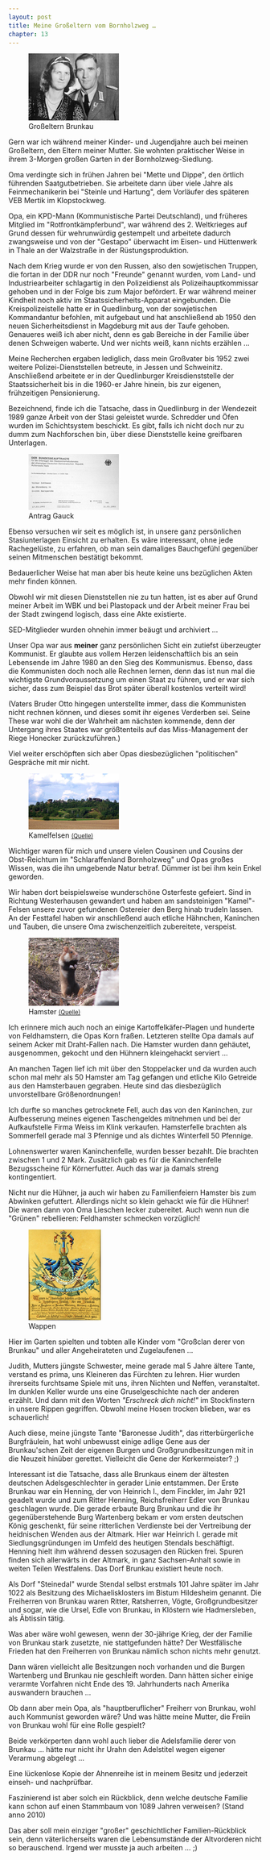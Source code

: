 ```yaml
---  
layout: post
title: Meine Großeltern vom Bornholzweg …
chapter: 13
---  
```




<figure class="right"><a href="/bilder/034.jpg" title="Klicken f&uuml;r Grossansicht" rel="facebox"><img title="Gro&#xdf;eltern" src="/bilder/thumb-034.png"></a><figcaption>Gro&#xdf;eltern Brunkau</figcaption></figure>
Gern war ich während meiner Kinder- und Jugendjahre auch bei meinen Großeltern,
den Eltern meiner Mutter. Sie wohnten praktischer Weise in ihrem 3-Morgen
großen Garten in der Bornholzweg-Siedlung.

Oma verdingte sich in frühen Jahren bei "Mette und Dippe", den örtlich
führenden Saatgutbetrieben. Sie arbeitete dann über viele Jahre als
Feinmechanikerin bei "Steinle und Hartung", dem Vorläufer des späteren VEB
Mertik im Klopstockweg.

Opa, ein KPD-Mann (Kommunistische Partei Deutschland), und früheres Mitglied
im "Rotfrontkämpferbund", war während des 2. Weltkrieges auf Grund dessen für
wehrunwürdig gestempelt und arbeitete dadurch zwangsweise und von der
"Gestapo" überwacht im Eisen- und Hüttenwerk in Thale an der Walzstraße in der
Rüstungsproduktion.

Nach dem Krieg wurde er von den Russen, also den sowjetischen Truppen, die
fortan in der DDR nur noch "Freunde" genannt wurden, vom Land- und
Industriearbeiter schlagartig in den Polizeidienst als Polizeihauptkommissar
gehoben und in der Folge bis zum Major befördert. Er war während meiner
Kindheit noch aktiv im Staatssicherheits-Apparat eingebunden. Die
Kreispolizeistelle hatte er in Quedlinburg, von der sowjetischen Kommandantur
befohlen, mit aufgebaut und hat anschließend ab 1950 den neuen
Sicherheitsdienst in Magdeburg mit aus der Taufe gehoben. Genaueres weiß ich
aber nicht, denn es gab Bereiche in der Familie über denen Schweigen waberte.
Und wer nichts weiß, kann nichts erzählen …

Meine Recherchen ergaben lediglich, dass mein Großvater bis 1952 zwei
weitere Polizei-Dienststellen betreute, in Jessen und Schweinitz.
Anschließend arbeitete er in der Quedlinburger Kreisdienststelle
der Staatssicherheit bis in die 1960-er Jahre hinein, bis zur eigenen,
frühzeitigen Pensionierung.

Bezeichnend, finde ich die Tatsache, dass in Quedlinburg in der Wendezeit 1989
ganze Arbeit von der Stasi geleistet wurde. Schredder und Öfen wurden im
Schichtsystem beschickt. Es gibt, falls ich nicht doch nur zu dumm zum
Nachforschen bin, über diese Dienststelle keine greifbaren Unterlagen.

<figure class="left"><a href="/bilder/035.jpg" title="Klicken f&uuml;r Grossansicht" rel="facebox"><img title="Antrag Gauck" src="/bilder/thumb-035.png"></a><figcaption>Antrag Gauck</figcaption></figure>
 Ebenso versuchen wir seit es möglich ist, in unsere ganz persönlichen
Stasiunterlagen Einsicht zu erhalten. Es wäre interessant, ohne jede
Rachegelüste, zu erfahren, ob man sein damaliges Bauchgefühl gegenüber seinen
Mitmenschen bestätigt bekommt.

Bedauerlicher Weise hat man aber bis heute keine uns bezüglichen Akten mehr
finden können.

Obwohl wir mit diesen Dienststellen nie zu tun hatten, ist es aber auf Grund
meiner Arbeit im WBK und bei Plastopack und der Arbeit meiner Frau bei der
Stadt zwingend logisch, dass eine Akte existierte.

SED-Mitglieder wurden ohnehin immer beäugt und archiviert …

Unser Opa war aus **meiner** ganz persönlichen Sicht ein zutiefst überzeugter
Kommunist. Er glaubte aus vollem Herzen leidenschaftlich bis an sein
Lebensende im Jahre 1980 an den Sieg des Kommunismus. Ebenso, dass die
Kommunisten doch noch alle Rechnen lernen, denn das ist nun mal die wichtigste
Grundvoraussetzung um einen Staat zu führen, und er war sich sicher, dass zum
Beispiel das Brot später überall kostenlos verteilt wird!

(Vaters Bruder Otto hingegen unterstellte immer, dass die Kommunisten nicht
rechnen können, und dieses somit ihr eigenes Verderben sei. Seine These war
wohl die der Wahrheit am nächsten kommende, denn der Untergang ihres Staates
war größtenteils auf das Miss-Management der Riege Honecker zurückzuführen.)

Viel weiter erschöpften sich aber Opas diesbezüglichen "politischen" Gespräche
mit mir nicht.

<figure class="right"><a href="/bilder/036.jpg" title="Klicken f&uuml;r Grossansicht" rel="facebox"><img title="Kamelfelsen" src="/bilder/thumb-036.png"></a><figcaption>Kamelfelsen <small><a href="http://de.wikipedia.org/w/index.php?title=Datei:Westerhausen-K%C3%B6nigstein.jpg&amp;filetimestamp=20090906214605#file">(Quelle)</a></small></figcaption></figure>
 Wichtiger waren für mich und unsere vielen Cousinen und Cousins der
Obst-Reichtum im "Schlaraffenland Bornholzweg" und Opas großes Wissen, was die
ihn umgebende Natur betraf. Dümmer ist bei ihm kein Enkel geworden.

Wir haben dort beispielsweise wunderschöne Osterfeste gefeiert. Sind in
Richtung Westerhausen gewandert und haben am sandsteinigen "Kamel"-Felsen
unsere zuvor gefundenen Ostereier den Berg hinab trudeln lassen. An der
Festtafel haben wir anschließend auch etliche Hähnchen, Kaninchen und Tauben,
die unsere Oma zwischenzeitlich zubereitete, verspeist.

<figure class="left"><a href="/bilder/037.jpg" title="Klicken f&uuml;r Grossansicht" rel="facebox"><img title="Hamster" src="/bilder/thumb-037.png"></a><figcaption>Hamster <small><a href="http://commons.wikimedia.org/wiki/File:DDR_50_Pfennig.jpg">(Quelle)</a></small></figcaption></figure>
 Ich erinnere mich auch noch an einige Kartoffelkäfer-Plagen
und hunderte von Feldhamstern, die Opas Korn fraßen. Letzteren stellte Opa
damals auf seinem Acker mit Draht-Fallen nach. Die Hamster wurden dann
gehäutet, ausgenommen, gekocht und den Hühnern kleingehackt serviert …

An manchen Tagen lief ich mit über den Stoppelacker und da wurden auch schon
mal mehr als 50 Hamster am Tag gefangen und etliche Kilo Getreide aus den
Hamsterbauen gegraben. Heute sind das diesbezüglich unvorstellbare
Größenordnungen!

Ich durfte so manches getrocknete Fell, auch das von den Kaninchen, zur
Aufbesserung meines eigenen Taschengeldes mitnehmen und bei der Aufkaufstelle
Firma Weiss im Klink verkaufen. Hamsterfelle brachten als Sommerfell gerade
mal 3 Pfennige und als dichtes Winterfell 50 Pfennige.

Lohnenswerter waren Kaninchenfelle, wurden besser bezahlt. Die brachten
zwischen 1 und 2 Mark. Zusätzlich gab es für die Kaninchenfelle Bezugsscheine
für Körnerfutter. Auch das war ja damals streng kontingentiert.

Nicht nur die Hühner, ja auch wir haben zu Familienfeiern Hamster bis zum
Abwinken gefuttert. Allerdings nicht so klein gehackt wie für die Hühner! Die
waren dann von Oma Lieschen lecker zubereitet. Auch wenn nun die "Grünen"
rebellieren: Feldhamster schmecken vorzüglich!

<figure class="right"><a href="/bilder/038.jpg" title="Klicken f&uuml;r Grossansicht" rel="facebox"><img title="Wappen" src="/bilder/thumb-038.png"></a><figcaption>Wappen</figcaption></figure>
 Hier im Garten spielten und tobten alle Kinder vom "Großclan derer von
Brunkau" und aller Angeheirateten und Zugelaufenen …

Judith, Mutters jüngste Schwester, meine gerade mal 5 Jahre ältere Tante,
verstand es prima, uns Kleineren das Fürchten zu lehren. Hier wurden
ihrerseits furchtsame Spiele mit uns, ihren Nichten und Neffen, veranstaltet.
Im dunklen Keller wurde uns eine Gruselgeschichte nach der anderen erzählt.
Und dann mit den Worten _"Erschreck dich nicht!"_ im Stockfinstern in unsere
Rippen gegriffen. Obwohl meine Hosen trocken blieben, war es schauerlich!

Auch diese, meine jüngste Tante "Baronesse Judith", das ritterbürgerliche
Burgfräulein, hat wohl unbewusst einige adlige Gene aus der Brunkau'schen Zeit
der eigenen Burgen und Großgrundbesitzungen mit in die Neuzeit hinüber
gerettet. Vielleicht die Gene der Kerkermeister? ;)

Interessant ist die Tatsache, dass alle Brunkaus einem der ältesten deutschen
Adelsgeschlechter in gerader Linie entstammen. Der Erste Brunkau war ein
Henning, der von Heinrich I., dem Finckler, im Jahr 921 geadelt wurde und zum
Ritter Henning, Reichsfreiherr Edler von Brunkau geschlagen wurde. Die gerade
erbaute Burg Brunkau und die ihr gegenüberstehende Burg Wartenberg bekam er
vom ersten deutschen König geschenkt, für seine ritterlichen Verdienste bei
der Vertreibung der heidnischen Wenden aus der Altmark. Hier war Heinrich I.
gerade mit Siedlungsgründungen im Umfeld des heutigen Stendals beschäftigt.
Henning hielt ihm während dessen sozusagen den Rücken frei. Spuren finden sich
allerwärts in der Altmark, in ganz Sachsen-Anhalt sowie in weiten Teilen
Westfalens. Das Dorf Brunkau existiert heute noch.

Als Dorf "Steinedal" wurde Stendal selbst erstmals 101 Jahre später im Jahr
1022 als Besitzung des Michaelisklosters im Bistum Hildesheim genannt. Die
Freiherren von Brunkau waren Ritter, Ratsherren, Vögte, Großgrundbesitzer und
sogar, wie die Ursel, Edle von Brunkau, in Klöstern wie Hadmersleben, als
Äbtissin tätig.

Was aber wäre wohl gewesen, wenn der 30-jährige Krieg, der der Familie von
Brunkau stark zusetzte, nie stattgefunden hätte? Der Westfälische Frieden hat
den Freiherren von Brunkau nämlich schon nichts mehr genutzt.

Dann wären vielleicht alle Besitzungen noch vorhanden und die Burgen
Wartenberg und Brunkau nie geschleift worden. Dann hätten sicher einige
verarmte Vorfahren nicht Ende des 19. Jahrhunderts nach Amerika auswandern
brauchen …

Ob dann aber mein Opa, als "hauptberuflicher" Freiherr von Brunkau, wohl
auch Kommunist geworden wäre? Und was hätte meine Mutter, die Freiin von
Brunkau wohl für eine Rolle gespielt?

Beide verkörperten dann wohl auch lieber die Adelsfamilie derer von Brunkau …
hätte nur nicht ihr Urahn den Adelstitel wegen eigener Verarmung abgelegt …

Eine lückenlose Kopie der Ahnenreihe ist in meinem Besitz und jederzeit
einseh- und nachprüfbar.

Faszinierend ist aber solch ein Rückblick, denn welche deutsche Familie kann
schon auf einen Stammbaum von 1089 Jahren verweisen? (Stand anno 2010)

Das aber soll mein einziger "großer" geschichtlicher Familien-Rückblick sein,
denn väterlicherseits waren die Lebensumstände der Altvorderen nicht so
berauschend. Irgend wer musste ja auch arbeiten … ;)

